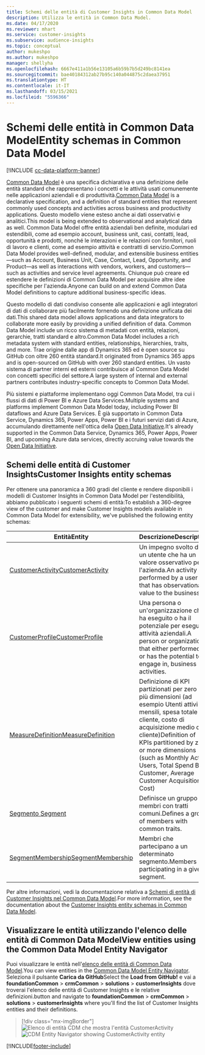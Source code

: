 ```yaml
---
title: Schemi delle entità di Customer Insights in Common Data Model
description: Utilizza le entità in Common Data Model.
ms.date: 04/17/2020
ms.reviewer: mhart
ms.service: customer-insights
ms.subservice: audience-insights
ms.topic: conceptual
author: mukeshpo
ms.author: mukeshpo
manager: shellyha
ms.openlocfilehash: 6667e411a1b56e13105a6b59b7b5d249bc8141ea
ms.sourcegitcommit: bae40184312ab27b95c140a044875c2daea37951
ms.translationtype: HT
ms.contentlocale: it-IT
ms.lasthandoff: 03/15/2021
ms.locfileid: "5596366"
---
```

# <a name="entity-schemas-in-common-data-model"></a><span data-ttu-id="13cc3-103">Schemi delle entità in Common Data Model</span><span class="sxs-lookup"><span data-stu-id="13cc3-103">Entity schemas in Common Data Model</span></span>

[!INCLUDE [cc-data-platform-banner](../includes/cc-data-platform-banner.md)]

<span data-ttu-id="13cc3-104">[Common Data Model](/common-data-model/) è una specifica dichiarativa e una definizione delle entità standard che rappresentano i concetti e le attività usati comunemente nelle applicazioni aziendali e di produttività.</span><span class="sxs-lookup"><span data-stu-id="13cc3-104">[Common Data Model](/common-data-model/) is a declarative specification, and a definition of standard entities that represent commonly used concepts and activities across business and productivity applications.</span></span> <span data-ttu-id="13cc3-105">Questo modello viene esteso anche ai dati osservativi e analitici.</span><span class="sxs-lookup"><span data-stu-id="13cc3-105">This model is being extended to observational and analytical data as well.</span></span> <span data-ttu-id="13cc3-106">Common Data Model offre entità aziendali ben definite, modulari ed estendibili, come ad esempio account, business unit, casi, contatti, lead, opportunità e prodotti, nonché le interazioni e le relazioni con fornitori, ruoli di lavoro e clienti, come ad esempio attività e contratti di servizio.</span><span class="sxs-lookup"><span data-stu-id="13cc3-106">Common Data Model provides well-defined, modular, and extensible business entities—such as Account, Business Unit, Case, Contact, Lead, Opportunity, and Product—as well as interactions with vendors, workers, and customers—such as activities and service level agreements.</span></span> <span data-ttu-id="13cc3-107">Chiunque può creare ed estendere le definizioni di Common Data Model per acquisire altre idee specifiche per l'azienda.</span><span class="sxs-lookup"><span data-stu-id="13cc3-107">Anyone can build on and extend Common Data Model definitions to capture additional business-specific ideas.</span></span>

<span data-ttu-id="13cc3-108">Questo modello di dati condiviso consente alle applicazioni e agli integratori di dati di collaborare più facilmente fornendo una definizione unificata dei dati.</span><span class="sxs-lookup"><span data-stu-id="13cc3-108">This shared data model allows applications and data integrators to collaborate more easily by providing a unified definition of data.</span></span> <span data-ttu-id="13cc3-109">Common Data Model include un ricco sistema di metadati con entità, relazioni, gerarchie, tratti standard e altro.</span><span class="sxs-lookup"><span data-stu-id="13cc3-109">Common Data Model includes a rich metadata system with standard entities, relationships, hierarchies, traits, and more.</span></span> <span data-ttu-id="13cc3-110">Trae origine dalle app di Dynamics 365 ed è open source su GitHub con oltre 260 entità standard.</span><span class="sxs-lookup"><span data-stu-id="13cc3-110">It originated from Dynamics 365 apps and is open-sourced on GitHub with over 260 standard entities.</span></span> <span data-ttu-id="13cc3-111">Un vasto sistema di partner interni ed esterni contribuisce al Common Data Model con concetti specifici del settore.</span><span class="sxs-lookup"><span data-stu-id="13cc3-111">A large system of internal and external partners contributes industry-specific concepts to Common Data Model.</span></span>

<span data-ttu-id="13cc3-112">Più sistemi e piattaforme implementano oggi Common Data Model, tra cui i flussi di dati di Power BI e Azure Data Services.</span><span class="sxs-lookup"><span data-stu-id="13cc3-112">Multiple systems and platforms implement Common Data Model today, including Power BI dataflows and Azure Data Services.</span></span> <span data-ttu-id="13cc3-113">È già supportato in Common Data Service, Dynamics 365, Power Apps, Power BI e i futuri servizi dati di Azure, accumulando direttamente nell'ottica della [Open Data Initiative](https://www.microsoft.com/open-data-initiative).</span><span class="sxs-lookup"><span data-stu-id="13cc3-113">It's already supported in the Common Data Service, Dynamics 365, Power Apps, Power BI, and upcoming Azure data services, directly accruing value towards the [Open Data Initiative](https://www.microsoft.com/open-data-initiative).</span></span>

## <a name="customer-insights-entity-schemas"></a><span data-ttu-id="13cc3-114">Schemi delle entità di Customer Insights</span><span class="sxs-lookup"><span data-stu-id="13cc3-114">Customer Insights entity schemas</span></span>

<span data-ttu-id="13cc3-115">Per ottenere una panoramica a 360 gradi del cliente e rendere disponibili i modelli di Customer Insights in Common Data Model per l'estendibilità, abbiamo pubblicato i seguenti schemi di entità:</span><span class="sxs-lookup"><span data-stu-id="13cc3-115">To establish a 360-degree view of the customer and make Customer Insights models available in Common Data Model for extensibility, we've published the following entity schemas:</span></span>

| <span data-ttu-id="13cc3-116">Entità</span><span class="sxs-lookup"><span data-stu-id="13cc3-116">Entity</span></span> | <span data-ttu-id="13cc3-117">Descrizione</span><span class="sxs-lookup"><span data-stu-id="13cc3-117">Description</span></span> |
|---------|---------|
|[<span data-ttu-id="13cc3-118">CustomerActivity</span><span class="sxs-lookup"><span data-stu-id="13cc3-118">CustomerActivity</span></span>](/common-data-model/schema/core/applicationcommon/foundationcommon/crmcommon/solutions/customerinsights/customeractivity) | <span data-ttu-id="13cc3-119">Un impegno svolto da un utente che ha un valore osservativo per l'azienda.</span><span class="sxs-lookup"><span data-stu-id="13cc3-119">An activity performed by a user that has observational value to the business.</span></span> |
|[<span data-ttu-id="13cc3-120">CustomerProfile</span><span class="sxs-lookup"><span data-stu-id="13cc3-120">CustomerProfile</span></span>](/common-data-model/schema/core/applicationcommon/foundationcommon/crmcommon/solutions/customerinsights/customerprofile) | <span data-ttu-id="13cc3-121">Una persona o un'organizzazione che ha eseguito o ha il potenziale per eseguire attività aziendali.</span><span class="sxs-lookup"><span data-stu-id="13cc3-121">A person or organization that either performed, or has the potential to engage in, business activities.</span></span> |
|[<span data-ttu-id="13cc3-122">MeasureDefinition</span><span class="sxs-lookup"><span data-stu-id="13cc3-122">MeasureDefinition</span></span>](/common-data-model/schema/core/applicationcommon/foundationcommon/crmcommon/solutions/customerinsights/measuredefinition) | <span data-ttu-id="13cc3-123">Definizione di KPI partizionati per zero o più dimensioni (ad esempio Utenti attivi mensili, spesa totale per cliente, costo di acquisizione medio del cliente)</span><span class="sxs-lookup"><span data-stu-id="13cc3-123">Definition of KPIs partitioned by zero or more dimensions (such as Monthly Active Users, Total Spend By Customer, Average Customer Acquisition Cost)</span></span> |
|[<span data-ttu-id="13cc3-124">Segmento </span><span class="sxs-lookup"><span data-stu-id="13cc3-124">Segment</span></span>](/common-data-model/schema/core/applicationcommon/foundationcommon/crmcommon/solutions/customerinsights/segment) | <span data-ttu-id="13cc3-125">Definisce un gruppo di membri con tratti comuni.</span><span class="sxs-lookup"><span data-stu-id="13cc3-125">Defines a group of members with common traits.</span></span> |
|[<span data-ttu-id="13cc3-126">SegmentMembership</span><span class="sxs-lookup"><span data-stu-id="13cc3-126">SegmentMembership</span></span>](/common-data-model/schema/core/applicationcommon/foundationcommon/crmcommon/solutions/customerinsights/segmentmembership) | <span data-ttu-id="13cc3-127">Membri che partecipano a un determinato segmento.</span><span class="sxs-lookup"><span data-stu-id="13cc3-127">Members participating in a given segment.</span></span> |

<span data-ttu-id="13cc3-128">Per altre informazioni, vedi la documentazione relativa a [Schemi di entità di Customer Insights nel Common Data Model](/common-data-model/schema/core/applicationcommon/foundationcommon/crmcommon/solutions/customerinsights/overview).</span><span class="sxs-lookup"><span data-stu-id="13cc3-128">For more information, see the documentation about the [Customer Insights entity schemas in Common Data Model](/common-data-model/schema/core/applicationcommon/foundationcommon/crmcommon/solutions/customerinsights/overview).</span></span>

## <a name="view-entities-using-the-common-data-model-entity-navigator"></a><span data-ttu-id="13cc3-129">Visualizzare le entità utilizzando l'elenco delle entità di Common Data Model</span><span class="sxs-lookup"><span data-stu-id="13cc3-129">View entities using the Common Data Model Entity Navigator</span></span>

<span data-ttu-id="13cc3-130">Puoi visualizzare le entità nell'[elenco delle entità di Common Data Model](https://microsoft.github.io/CDM/).</span><span class="sxs-lookup"><span data-stu-id="13cc3-130">You can view entities in the [Common Data Model Entity Navigator](https://microsoft.github.io/CDM/).</span></span> <span data-ttu-id="13cc3-131">Seleziona il pulsante **Carica da GitHub**</span><span class="sxs-lookup"><span data-stu-id="13cc3-131">Select the **Load from GitHub!**</span></span> <span data-ttu-id="13cc3-132">e vai a **foundationCommon** > **crmCommon** > **solutions** > **customerInsights** dove troverai l'elenco delle entità di Customer Insights e le relative definizioni.</span><span class="sxs-lookup"><span data-stu-id="13cc3-132">button and navigate to **foundationCommon** > **crmCommon** > **solutions** > **customerInsights** where you'll find the list of Customer Insights entities and their definitions.</span></span>
> [!div class="mx-imgBorder"]
> <span data-ttu-id="13cc3-133">![Elenco di entità CDM che mostra l'entità CustomerActivity](media/CDM-entity-navigator.png "Elenco di entità CDM che mostra l'entità CustomerActivity")</span><span class="sxs-lookup"><span data-stu-id="13cc3-133">![CDM Entity Navigator showing CustomerActivity entity](media/CDM-entity-navigator.png "CDM Entity Navigator showing CustomerActivity entity")</span></span>


[!INCLUDE[footer-include](../includes/footer-banner.md)]